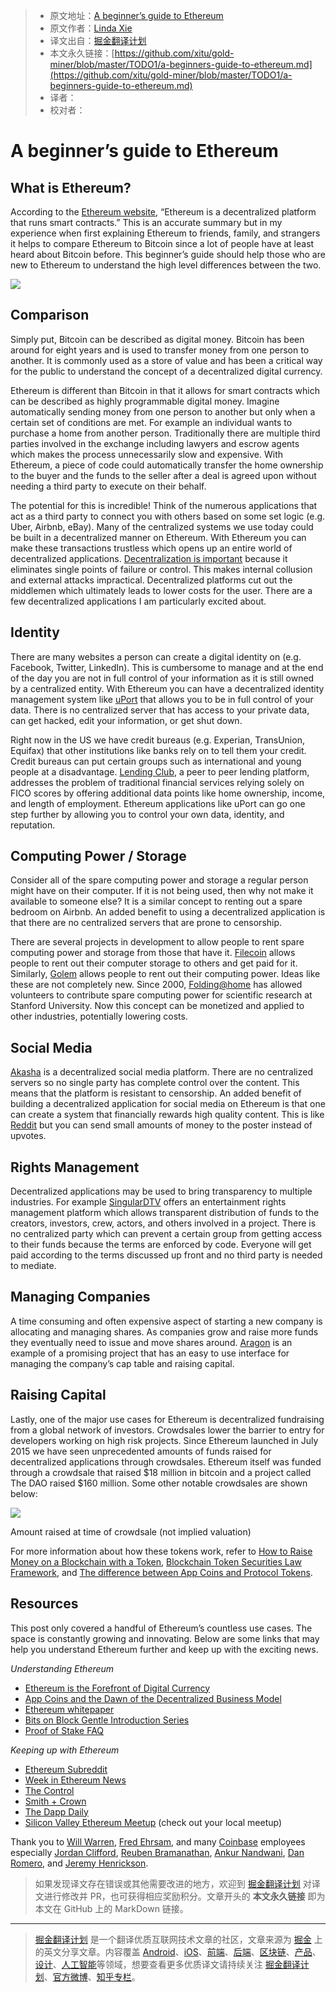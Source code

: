 > * 原文地址：[A beginner’s guide to Ethereum](https://blog.coinbase.com/a-beginners-guide-to-ethereum-46dd486ceecf)
> * 原文作者：[Linda Xie](https://blog.coinbase.com/@linda.xie?source=post_header_lockup)
> * 译文出自：[掘金翻译计划](https://github.com/xitu/gold-miner)
> * 本文永久链接：[https://github.com/xitu/gold-miner/blob/master/TODO1/a-beginners-guide-to-ethereum.md](https://github.com/xitu/gold-miner/blob/master/TODO1/a-beginners-guide-to-ethereum.md)
> * 译者：
> * 校对者：

# A beginner’s guide to Ethereum

## What is Ethereum?

According to the [Ethereum website](https://www.ethereum.org/), “Ethereum is a decentralized platform that runs smart contracts.” This is an accurate summary but in my experience when first explaining Ethereum to friends, family, and strangers it helps to compare Ethereum to Bitcoin since a lot of people have at least heard about Bitcoin before. This beginner’s guide should help those who are new to Ethereum to understand the high level differences between the two.

![](https://cdn-images-1.medium.com/max/800/1*M87BjTgkwOhKNtSWRu2uLA.png)

## Comparison

Simply put, Bitcoin can be described as digital money. Bitcoin has been around for eight years and is used to transfer money from one person to another. It is commonly used as a store of value and has been a critical way for the public to understand the concept of a decentralized digital currency.

Ethereum is different than Bitcoin in that it allows for smart contracts which can be described as highly programmable digital money. Imagine automatically sending money from one person to another but only when a certain set of conditions are met. For example an individual wants to purchase a home from another person. Traditionally there are multiple third parties involved in the exchange including lawyers and escrow agents which makes the process unnecessarily slow and expensive. With Ethereum, a piece of code could automatically transfer the home ownership to the buyer and the funds to the seller after a deal is agreed upon without needing a third party to execute on their behalf.

The potential for this is incredible! Think of the numerous applications that act as a third party to connect you with others based on some set logic (e.g. Uber, Airbnb, eBay). Many of the centralized systems we use today could be built in a decentralized manner on Ethereum. With Ethereum you can make these transactions trustless which opens up an entire world of decentralized applications. [Decentralization is important](https://medium.com/@VitalikButerin/the-meaning-of-decentralization-a0c92b76a274#.4hl67650f) because it eliminates single points of failure or control. This makes internal collusion and external attacks impractical. Decentralized platforms cut out the middlemen which ultimately leads to lower costs for the user. There are a few decentralized applications I am particularly excited about.

## Identity

There are many websites a person can create a digital identity on (e.g. Facebook, Twitter, LinkedIn). This is cumbersome to manage and at the end of the day you are not in full control of your information as it is still owned by a centralized entity. With Ethereum you can have a decentralized identity management system like [uPort](https://www.uport.me/) that allows you to be in full control of your data. There is no centralized server that has access to your private data, can get hacked, edit your information, or get shut down.

Right now in the US we have credit bureaus (e.g. Experian, TransUnion, Equifax) that other institutions like banks rely on to tell them your credit. Credit bureaus can put certain groups such as international and young people at a disadvantage. [Lending Club](https://www.lendingclub.com/), a peer to peer lending platform, addresses the problem of traditional financial services relying solely on FICO scores by offering additional data points like home ownership, income, and length of employment. Ethereum applications like uPort can go one step further by allowing you to control your own data, identity, and reputation.

## Computing Power / Storage

Consider all of the spare computing power and storage a regular person might have on their computer. If it is not being used, then why not make it available to someone else? It is a similar concept to renting out a spare bedroom on Airbnb. An added benefit to using a decentralized application is that there are no centralized servers that are prone to censorship.

There are several projects in development to allow people to rent spare computing power and storage from those that have it. [Filecoin](http://filecoin.io/) allows people to rent out their computer storage to others and get paid for it. Similarly, [Golem](https://golem.network/) allows people to rent out their computing power. Ideas like these are not completely new. Since 2000, [Folding@home](https://folding.stanford.edu/) has allowed volunteers to contribute spare computing power for scientific research at Stanford University. Now this concept can be monetized and applied to other industries, potentially lowering costs.

## Social Media

[Akasha](http://akasha.world/) is a decentralized social media platform. There are no centralized servers so no single party has complete control over the content. This means that the platform is resistant to censorship. An added benefit of building a decentralized application for social media on Ethereum is that one can create a system that financially rewards high quality content. This is like [Reddit](https://www.reddit.com/) but you can send small amounts of money to the poster instead of upvotes.

## Rights Management

Decentralized applications may be used to bring transparency to multiple industries. For example [SingularDTV](https://singulardtv.com/) offers an entertainment rights management platform which allows transparent distribution of funds to the creators, investors, crew, actors, and others involved in a project. There is no centralized party which can prevent a certain group from getting access to their funds because the terms are enforced by code. Everyone will get paid according to the terms discussed up front and no third party is needed to mediate.

## Managing Companies

A time consuming and often expensive aspect of starting a new company is allocating and managing shares. As companies grow and raise more funds they eventually need to issue and move shares around. [Aragon](https://aragon.one/) is an example of a promising project that has an easy to use interface for managing the company’s cap table and raising capital.

## Raising Capital

Lastly, one of the major use cases for Ethereum is decentralized fundraising from a global network of investors. Crowdsales lower the barrier to entry for developers working on high risk projects. Since Ethereum launched in July 2015 we have seen unprecedented amounts of funds raised for decentralized applications through crowdsales. Ethereum itself was funded through a crowdsale that raised $18 million in bitcoin and a project called The DAO raised $160 million. Some other notable crowdsales are shown below:

![](https://cdn-images-1.medium.com/max/800/1*IiYVmHe9WnPHnQnh98hKzA.png)

Amount raised at time of crowdsale (not implied valuation)

For more information about how these tokens work, refer to [How to Raise Money on a Blockchain with a Token](https://blog.gdax.com/how-to-raise-money-on-a-blockchain-with-a-token-510562c9cdfa#.rw9pz8i7p), [Blockchain Token Securities Law Framework](https://blog.coinbase.com/2016-12-07-blockchain-token-securities-law-a66ef03c383f#.lowvjw5i8), and [The difference between App Coins and Protocol Tokens](https://medium.com/@willwarren89/the-difference-between-app-coins-and-protocol-tokens-7281a428348c#.pzk5vjfxd).

## Resources

This post only covered a handful of Ethereum’s countless use cases. The space is constantly growing and innovating. Below are some links that may help you understand Ethereum further and keep up with the exciting news.

_Understanding Ethereum_

*   [Ethereum is the Forefront of Digital Currency](https://blog.coinbase.com/ethereum-is-the-forefront-of-digital-currency-5300298f6c75#.kz1pj8bfv)
*   [App Coins and the Dawn of the Decentralized Business Model](https://medium.com/the-coinbase-blog/app-coins-and-the-dawn-of-the-decentralized-business-model-8b8c951e734f#.hboxfmq6d)
*   [Ethereum whitepaper](https://github.com/ethereum/wiki/wiki/White-Paper)
*   [Bits on Block Gentle Introduction Series](https://bitsonblocks.net/)
*   [Proof of Stake FAQ](https://github.com/ethereum/wiki/wiki/Proof-of-Stake-FAQ)

_Keeping up with Ethereum_

*   [Ethereum Subreddit](https://www.reddit.com/r/ethereum/)
*   [Week in Ethereum News](http://www.weekinethereum.com/)
*   [The Control](https://thecontrol.co/)
*   [Smith + Crown](https://www.smithandcrown.com/)
*   [The Dapp Daily](https://dappdaily.com/)
*   [Silicon Valley Ethereum Meetup](https://www.meetup.com/EthereumSiliconValley/) (check out your local meetup)

Thank you to [Will Warren](https://medium.com/@willwarren89), [Fred Ehrsam](https://medium.com/@FEhrsam), and many [Coinbase](https://www.coinbase.com/) employees especially [Jordan Clifford](https://medium.com/@jcliff), [Reuben Bramanathan](https://medium.com/@bramanathan), [Ankur Nandwani](https://medium.com/u/62401673b186), [Dan Romero](https://medium.com/@dwr), and [Jeremy Henrickson](https://medium.com/@jeremyhenrickson).

> 如果发现译文存在错误或其他需要改进的地方，欢迎到 [掘金翻译计划](https://github.com/xitu/gold-miner) 对译文进行修改并 PR，也可获得相应奖励积分。文章开头的 **本文永久链接** 即为本文在 GitHub 上的 MarkDown 链接。


---

> [掘金翻译计划](https://github.com/xitu/gold-miner) 是一个翻译优质互联网技术文章的社区，文章来源为 [掘金](https://juejin.im) 上的英文分享文章。内容覆盖 [Android](https://github.com/xitu/gold-miner#android)、[iOS](https://github.com/xitu/gold-miner#ios)、[前端](https://github.com/xitu/gold-miner#前端)、[后端](https://github.com/xitu/gold-miner#后端)、[区块链](https://github.com/xitu/gold-miner#区块链)、[产品](https://github.com/xitu/gold-miner#产品)、[设计](https://github.com/xitu/gold-miner#设计)、[人工智能](https://github.com/xitu/gold-miner#人工智能)等领域，想要查看更多优质译文请持续关注 [掘金翻译计划](https://github.com/xitu/gold-miner)、[官方微博](http://weibo.com/juejinfanyi)、[知乎专栏](https://zhuanlan.zhihu.com/juejinfanyi)。
